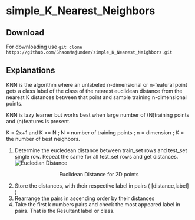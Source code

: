 # simple_K_Nearest_Neighbors 
## Download 
For downloading use 
       `git clone https://github.com/ShaonMajumder/simple_K_Nearest_Neighbors.git` 
## Explanations
KNN is the algorithm where an unlabeled n-dimensional or n-featural
 point gets a class label of the class of the nearest euclidean
 distance from the nearest K distances between that point and sample training n-dimensional
 points.

KNN is lazy learner but works best when large number of (N)training points and (n)features is present.

K = 2x+1 and K <= N ; N = number of training points ; n = dimension ; K = the number of best neighbors.

1. Determine the eucledean distance between train_set rows and test_set single row. Repeat the same for all test_set rows 
and get distances.
![Eucledian Distance](https://github.com/ShaonMajumder/simple_K_Nearest_Neighbors/blob/master/pics/knn.png)
<p align="center">Euclidean Distance for 2D points</p>

2. Store the distances, with their respective label in pairs ( [distance,label] )
3. Rearrange the pairs in ascending order by their distances
4. Take the first k numbers pairs and check the most appeared label in pairs. That is the Resultant label or class.
